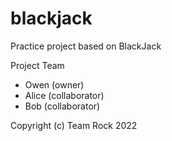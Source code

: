 # blackjack
Practice project based on BlackJack

Project Team
* Owen (owner)
* Alice (collaborator)
* Bob (collaborator)

Copyright (c) Team Rock 2022